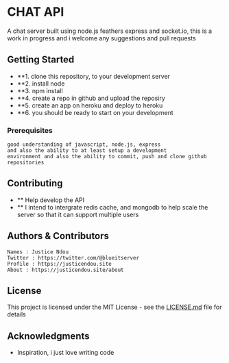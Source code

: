 # CHAT API

A chat server built using node.js feathers express and socket.io, this is a work in progress and i welcome any 
suggestions and pull requests

## Getting Started

* **1. clone this repository, to your development server
* **2. install node
* **3. npm install
* **4. create a repo in github and upload the reposiry
* **5. create an app on heroku and deploy to heroku
* **6. you should be ready to start on your development

### Prerequisites
    good understanding of javascript, node.js, express 
    and also the ability to at least setup a development
    environment and also the ability to commit, push and clone github repositories

## Contributing
* ** Help develop the API
* ** I intend to intergrate redis cache, and mongodb to help scale the server so that it can support multiple users


## Authors & Contributors
    Names : Justice Ndou
    Twitter : https://twitter.com/@blueitserver
    Profile : https://justicendou.site
    About : https://justicendou.site/about

## License

This project is licensed under the MIT License - see the [LICENSE.md](LICENSE.md) file for details

## Acknowledgments

* Inspiration, i just love writing code



